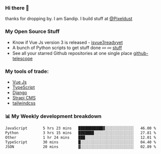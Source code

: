 ### Hi there 👋

thanks for dropping by.
I am Sandip. I build stuff at [@Pixeldust](github.com/pixeldust-in/)

###  **My Open Source Stuff**

 - Know if Vue Js version 3 is released -  [isvue3readyyet](https://github.com/sandiprb/isvue3readyyet)
 - A bunch of Python scripts to get stuff done 💤 💤 [stuff](https://github.com/sandiprb/stuff)
 - See all your starred Github repositories at one single place [github-telescope](https://github.com/sandiprb/github-telescope)



###  **My tools of trade:**
 - [Vue Js](https://github.com/vuejs/vue/)
 - [TypeScript](https://github.com/microsoft/TypeScript)
 - [Django](github.com/django/django)
 - [Strapi CMS](github.com/strapi/strapi)
 - [tailwindcss](https://github.com/tailwindlabs/tailwindcss)


###  📊 **My Weekly development breakdown**
<!--START_SECTION:waka-->

```txt
JavaScript       5 hrs 23 mins   ███████████▓░░░░░░░░░░░░░   46.00 %
Python           3 hrs 15 mins   ███████░░░░░░░░░░░░░░░░░░   27.81 %
Other            1 hr 24 mins    ███░░░░░░░░░░░░░░░░░░░░░░   12.01 %
TypeScript       30 mins         █░░░░░░░░░░░░░░░░░░░░░░░░   04.40 %
JSON             20 mins         ▓░░░░░░░░░░░░░░░░░░░░░░░░   02.89 %
```

<!--END_SECTION:waka-->
